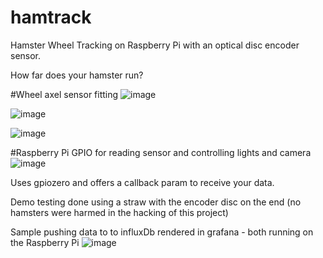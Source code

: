 # hamtrack
Hamster Wheel Tracking on Raspberry Pi with an optical disc encoder sensor.

How far does your hamster run?

#Wheel axel sensor fitting
![image](https://user-images.githubusercontent.com/21081296/119868356-da71aa00-bf16-11eb-84c2-a306e08bf5c1.png)

![image](https://user-images.githubusercontent.com/21081296/119868470-fa08d280-bf16-11eb-8462-267d0a0f3efd.png)

![image](https://user-images.githubusercontent.com/21081296/119868508-055bfe00-bf17-11eb-881d-6baded904672.png)

#Raspberry Pi GPIO for reading sensor and controlling lights and camera
![image](https://user-images.githubusercontent.com/21081296/119868588-2290cc80-bf17-11eb-89f8-cc43cde30ffb.png)

Uses gpiozero and offers a callback param to receive your data.

Demo testing done using a straw with the encoder disc on the end (no hamsters were harmed in the hacking of this project)

Sample pushing data to to influxDb rendered in grafana - both running on the Raspberry Pi
![image](https://user-images.githubusercontent.com/21081296/119868782-671c6800-bf17-11eb-820d-bc7c3261b7fc.png)
